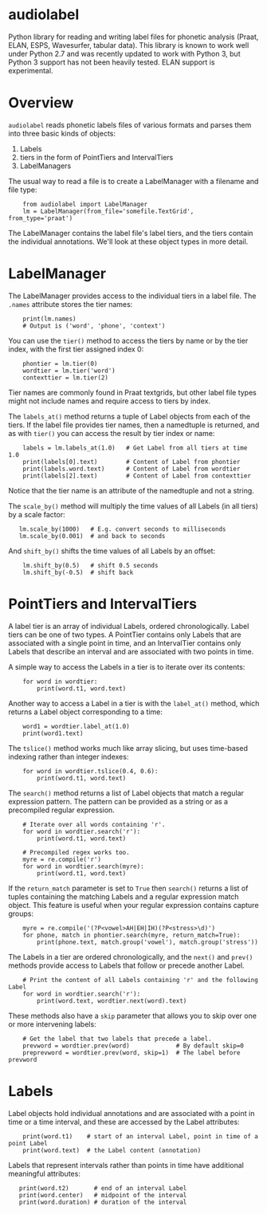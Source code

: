 # audiolabel

Python library for reading and writing label files for phonetic analysis (Praat, ELAN, ESPS, Wavesurfer, tabular data). This library is known to work well under Python 2.7 and was recently updated to work with Python 3, but Python 3 support has not been heavily tested. ELAN support is experimental.

# Overview

`audiolabel` reads phonetic labels files of various formats and parses them into three basic kinds of objects:

1. Labels
1. tiers in the form of PointTiers and IntervalTiers
1. LabelManagers

The usual way to read a file is to create a LabelManager with a filename and file type:

```
    from audiolabel import LabelManager
    lm = LabelManager(from_file='somefile.TextGrid', from_type='praat')
```

The LabelManager contains the label file's label tiers, and the tiers contain the individual annotations. We'll look at these object types in more detail.

# LabelManager

The LabelManager provides access to the individual tiers in a label file. The `.names` attribute stores the tier names:

```
    print(lm.names)
    # Output is ('word', 'phone', 'context')
```

You can use the `tier()` method to access the tiers by name or by the tier index, with the first tier assigned index 0:

```
    phontier = lm.tier(0)
    wordtier = lm.tier('word')
    contexttier = lm.tier(2)
```

Tier names are commonly found in Praat textgrids, but other label file types might not include names and require access to tiers by index.

The `labels_at()` method returns a tuple of Label objects from each of the tiers. If the label file provides tier names, then a namedtuple is returned, and as with `tier()` you can access the result by tier index or name:

```
    labels = lm.labels_at(1.0)   # Get Label from all tiers at time 1.0
    print(labels[0].text)        # Content of Label from phontier
    print(labels.word.text)      # Content of Label from wordtier
    print(labels[2].text)        # Content of Label from contexttier
```

Notice that the tier name is an attribute of the namedtuple and not a string.

The `scale_by()` method will multiply the time values of all Labels (in all tiers) by a scale factor:

```
   lm.scale_by(1000)   # E.g. convert seconds to milliseconds
   lm.scale_by(0.001)  # and back to seconds
```

And `shift_by()` shifts the time values of all Labels by an offset:

```
    lm.shift_by(0.5)   # shift 0.5 seconds
    lm.shift_by(-0.5)  # shift back
```

# PointTiers and IntervalTiers

A label tier is an array of individual Labels, ordered chronologically. Label tiers can be one of two types. A PointTier contains only Labels that are associated with a single point in time, and an IntervalTier contains only Labels that describe an interval and are associated with two points in time.

A simple way to access the Labels in a tier is to iterate over its contents:

```
    for word in wordtier:
        print(word.t1, word.text)
```

Another way to access a Label in a tier is with the `label_at()` method, which returns a Label object corresponding to a time:

```
    word1 = wordtier.label_at(1.0)
    print(word1.text)
```

The `tslice()` method works much like array slicing, but uses time-based indexing rather than integer indexes:

```
    for word in wordtier.tslice(0.4, 0.6):
        print(word.t1, word.text)
```

The `search()` method returns a list of Label objects that match a regular expression pattern. The pattern can be provided as a string or as a precompiled regular expression.

```
    # Iterate over all words containing 'r'.
    for word in wordtier.search('r'):
        print(word.t1, word.text)
        
    # Precompiled regex works too.
    myre = re.compile('r')
    for word in wordtier.search(myre):
        print(word.t1, word.text)
```

If the `return_match` parameter is set to `True` then `search()` returns a list of tuples containing the matching Labels and a regular expression match object. This feature is useful when your regular expression contains capture groups:

```
    myre = re.compile('(?P<vowel>AH|EH|IH)(?P<stress>\d)')
    for phone, match in phontier.search(myre, return_match=True):
        print(phone.text, match.group('vowel'), match.group('stress'))
```

The Labels in a tier are ordered chronologically, and the `next()` and `prev()` methods provide access to Labels that follow or precede another Label.

```
    # Print the content of all Labels containing 'r' and the following Label
    for word in wordtier.search('r'):
        print(word.text, wordtier.next(word).text)
```

These methods also have a `skip` parameter that allows you to skip over one or more intervening labels:

```
    # Get the label that two labels that precede a label.
    prevword = wordtier.prev(word)             # By default skip=0
    preprevword = wordtier.prev(word, skip=1)  # The label before prevword
```

# Labels

Label objects hold individual annotations and are associated with a point in time or a time interval, and these are accessed by the Label attributes:

```
    print(word.t1)    # start of an interval Label, point in time of a point Label
    print(word.text)  # the Label content (annotation)
```

Labels that represent intervals rather than points in time have additional meaningful attributes:

```
   print(word.t2)       # end of an interval Label
   print(word.center)   # midpoint of the interval
   print(word.duration) # duration of the interval
```


